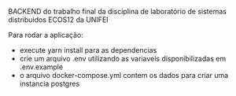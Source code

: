 BACKEND do trabalho final da disciplina de laboratório de sistemas distribuidos ECOS12 da UNIFEI

Para rodar a aplicação:
- execute yarn install para as dependencias
- crie um arquivo .env utilizando as variaveis disponibilizadas em .env.example
- o arquivo docker-compose.yml contem os dados para criar uma instancia postgres
